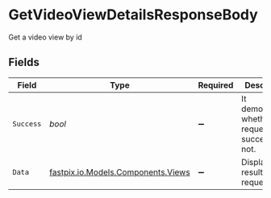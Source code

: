 # GetVideoViewDetailsResponseBody

Get a video view by id


## Fields

| Field                                                                  | Type                                                                   | Required                                                               | Description                                                            |
| ---------------------------------------------------------------------- | ---------------------------------------------------------------------- | ---------------------------------------------------------------------- | ---------------------------------------------------------------------- |
| `Success`                                                              | *bool*                                                                 | :heavy_minus_sign:                                                     | It demonstrates whether the request is successful or not.              |
| `Data`                                                                 | [fastpix.io.Models.Components.Views](../../Models/Components/Views.md) | :heavy_minus_sign:                                                     | Displays the result of the request.                                    |